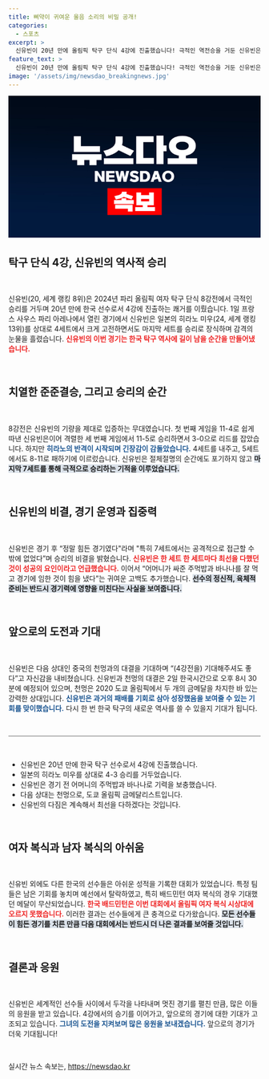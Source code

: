 ```yaml
---
title: 삐약이 귀여운 울음 소리의 비밀 공개!
categories:
  - 스포츠
excerpt: >
  신유빈이 20년 만에 올림픽 탁구 단식 4강에 진출했습니다! 극적인 역전승을 거둔 신유빈은 다음 상대인 중국 천멍을 만날 준비를 하고 있습니다. 그녀의 울음 속에는 희망이 담겨 있습니다.
feature_text: >
  신유빈이 20년 만에 올림픽 탁구 단식 4강에 진출했습니다! 극적인 역전승을 거둔 신유빈은 다음 상대인 중국 천멍을 만날 준비를 하고 있습니다. 그녀의 울음 속에는 희망이 담겨 있습니다.
image: '/assets/img/newsdao_breakingnews.jpg'
---
```


<p><img src="/assets/img/newsdao_breakingnews.jpg" alt="implanttips 속보" /></p>

<h2 data-ke-size="size26">탁구 단식 4강, 신유빈의 역사적 승리</h2>

<p data-ke-size="size16">&nbsp;</p>

<p>신유빈(20, 세계 랭킹 8위)은 2024년 파리 올림픽 여자 탁구 단식 8강전에서 극적인 승리를 거두며 20년 만에 한국 선수로서 4강에 진출하는 쾌거를 이뤘습니다. 1일 프랑스 사우스 파리 아레나에서 열린 경기에서 신유빈은 일본의 히라노 미우(24, 세계 랭킹 13위)를 상대로 4세트에서 크게 고전하면서도 마지막 세트를 승리로 장식하며 감격의 눈물을 흘렸습니다. <b><span style="color: #ee2323;">신유빈의 이번 경기는 한국 탁구 역사에 길이 남을 순간을 만들어냈습니다.</span></b></p>

<p data-ke-size="size16">&nbsp;</p>

<h2 data-ke-size="size26">치열한 준준결승, 그리고 승리의 순간</h2>

<p data-ke-size="size16">&nbsp;</p>

<p>8강전은 신유빈의 기량을 제대로 입증하는 무대였습니다. 첫 번째 게임을 11-4로 쉽게 따낸 신유빈은이어 격렬한 세 번째 게임에서 11-5로 승리하면서 3-0으로 리드를 잡았습니다. 하지만 <b><span style="color: #1a5490;">히라노의 반격이 시작되며 긴장감이 감돌았습니다.</span></b> 4세트를 내주고, 5세트에서도 8-11로 패하기에 이르렀습니다. 신유빈은 절체절명의 순간에도 포기하지 않고 <b><span style="background-color: #21538527;">마지막 7세트를 통해 극적으로 승리하는 기적을 이루었습니다.</span></b></p>

<p data-ke-size="size16">&nbsp;</p>

<h2 data-ke-size="size26">신유빈의 비결, 경기 운영과 집중력</h2>

<p data-ke-size="size16">&nbsp;</p>

<p>신유빈은 경기 후 “정말 힘든 경기였다"라며 "특히 7세트에서는 공격적으로 접근할 수밖에 없었다”며 승리의 비결을 밝혔습니다. <b><span style="color: #ee2323;">신유빈은 한 세트 한 세트마다 최선을 다했던 것이 성공의 요인이라고 언급했습니다.</span></b> 이어서 “어머니가 싸준 주먹밥과 바나나를 잘 먹고 경기에 임한 것이 힘을 냈다”는 귀여운 고백도 추가했습니다. <b><span style="background-color: #21538527;">선수의 정신적, 육체적 준비는 반드시 경기력에 영향을 미친다는 사실을 보여줍니다.</span></b></p>

<p data-ke-size="size16">&nbsp;</p>

<h2 data-ke-size="size26">앞으로의 도전과 기대</h2>

<p data-ke-size="size16">&nbsp;</p>

<p>신유빈은 다음 상대인 중국의 천멍과의 대결을 기대하며 “(4강전을) 기대해주셔도 좋다”고 자신감을 내비쳤습니다. 신유빈과 천멍의 대결은 2일 한국시간으로 오후 8시 30분에 예정되어 있으며, 천멍은 2020 도쿄 올림픽에서 두 개의 금메달을 차지한 바 있는 강력한 상대입니다. <b><span style="color: #1a5490;">신유빈은 과거의 패배를 기회로 삼아 성장했음을 보여줄 수 있는 기회를 맞이했습니다.</span></b> 다시 한 번 한국 탁구의 새로운 역사를 쓸 수 있을지 기대가 됩니다.</p>

<p data-ke-size="size16">&nbsp;</p>

<hr style="height: 2px; border: none; background-color: #aaa;">

<p data-ke-size="size16">&nbsp;</p>

<ul>
    <li>신유빈은 20년 만에 한국 탁구 선수로서 4강에 진출했습니다.</li>
    <li>일본의 히라노 미우를 상대로 4-3 승리를 거두었습니다.</li>
    <li>신유빈은 경기 전 어머니의 주먹밥과 바나나로 기력을 보충했습니다.</li>
    <li>다음 상대는 천멍으로, 도쿄 올림픽 금메달리스트입니다.</li>
    <li>신유빈의 다짐은 계속해서 최선을 다하겠다는 것입니다.</li>
</ul>

<p data-ke-size="size16">&nbsp;</p>

<h2 data-ke-size="size26">여자 복식과 남자 복식의 아쉬움</h2>

<p data-ke-size="size16">&nbsp;</p>

<p>신유빈 외에도 다른 한국의 선수들은 아쉬운 성적을 기록한 대회가 있었습니다. 특정 팀들은 남은 기회를 놓치며 예선에서 탈락하였고, 특히 배드민턴 여자 복식의 경우 기대했던 메달이 무산되었습니다. <b><span style="color: #ee2323;">한국 배드민턴은 이번 대회에서 올림픽 여자 복식 시상대에 오르지 못했습니다.</span></b> 이러한 결과는 선수들에게 큰 충격으로 다가왔습니다. <b><span style="background-color: #21538527;">모든 선수들이 힘든 경기를 치른 만큼 다음 대회에서는 반드시 더 나은 결과를 보여줄 것입니다.</span></b></p>

<p data-ke-size="size16">&nbsp;</p>

<h2 data-ke-size="size26">결론과 응원</h2>

<p data-ke-size="size16">&nbsp;</p>

<p>신유빈은 세계적인 선수들 사이에서 두각을 나타내며 멋진 경기를 펼친 만큼, 많은 이들의 응원을 받고 있습니다. 4강에서의 승기를 이어가고, 앞으로의 경기에 대한 기대가 고조되고 있습니다. <b><span style="color: #1a5490;">그녀의 도전을 지켜보며 많은 응원을 보내겠습니다.</span></b> 앞으로의 경기가 더욱 기대됩니다! </p>

<p data-ke-size="size16">&nbsp;</p>
실시간 뉴스 속보는, <a href="https://newsdao.kr" rel="dofollow">https://newsdao.kr</a>


